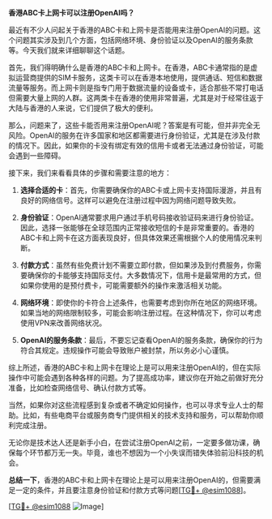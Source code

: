 **香港ABC卡上网卡可以注册OpenAI吗？**

最近有不少人问起关于香港的ABC卡和上网卡是否能用来注册OpenAI的问题。这个问题其实涉及到几个方面，包括网络环境、身份验证以及OpenAI的服务条款等。今天我们就来详细聊聊这个话题。

首先，我们得明确什么是香港的ABC卡和上网卡。在香港，ABC卡通常指的是虚拟运营商提供的SIM卡服务，这类卡可以在香港本地使用，提供通话、短信和数据流量等服务。而上网卡则是指专门用于数据流量的设备或卡，适合那些不常打电话但需要大量上网的人群。这两类卡在香港的使用非常普遍，尤其是对于经常往返于大陆与香港的人来说，它们提供了极大的便利。

那么，问题来了，这些卡能否用来注册OpenAI呢？答案是有可能，但并非完全无风险。OpenAI的服务在许多国家和地区都需要进行身份验证，尤其是在涉及付款的情况下。因此，如果你的卡没有绑定有效的信用卡或者无法通过身份验证，可能会遇到一些障碍。

接下来，我们来看看具体的步骤和需要注意的地方：

1. **选择合适的卡**：首先，你需要确保你的ABC卡或上网卡支持国际漫游，并且有良好的网络信号。这样可以避免在注册过程中因为网络问题导致失败。

2. **身份验证**：OpenAI通常要求用户通过手机号码接收验证码来进行身份验证。因此，选择一张能够在全球范围内正常接收短信的卡是非常重要的。香港的ABC卡和上网卡在这方面表现良好，但具体效果还需根据个人的使用情况来判断。

3. **付款方式**：虽然有些免费计划不需要立即付款，但如果涉及到付费服务，你需要确保你的卡能够支持国际支付。大多数情况下，信用卡是最常用的方式，但如果你使用的是预付费卡，可能需要额外的操作来激活相关功能。

4. **网络环境**：即使你的卡符合上述条件，也需要考虑到你所在地区的网络环境。如果当地的网络限制较多，可能会影响注册过程。在这种情况下，你可以考虑使用VPN来改善网络状况。

5. **OpenAI的服务条款**：最后，不要忘记查看OpenAI的服务条款，确保你的行为符合其规定。违规操作可能会导致账户被封禁，所以务必小心谨慎。

综上所述，香港的ABC卡和上网卡在理论上是可以用来注册OpenAI的，但在实际操作中可能会遇到各种各样的问题。为了提高成功率，建议你在开始之前做好充分准备，比如检查网络信号、确认付款方式等。

当然，如果你对这些流程感到复杂或者不确定如何操作，也可以寻求专业人士的帮助。比如，有些电商平台或服务商专门提供相关的技术支持和服务，可以帮助你顺利完成注册。

无论你是技术达人还是新手小白，在尝试注册OpenAI之前，一定要多做功课，确保每个环节都万无一失。毕竟，谁也不想因为一个小失误而错失体验前沿科技的机会。

**总结一下**，香港的ABC卡和上网卡在理论上是可以用来注册OpenAI的，但需要满足一定的条件，并且要注意身份验证和付款方式等问题[[TG💪+ @esim1088](https://t.me/s/esim1088)]。

[[TG💪+ @esim1088](https://t.me/s/esim1088) ![Image](https://i.postimg.cc/4NQfJmqS/Snipaste-2025-05-13-00-14-12.png)]